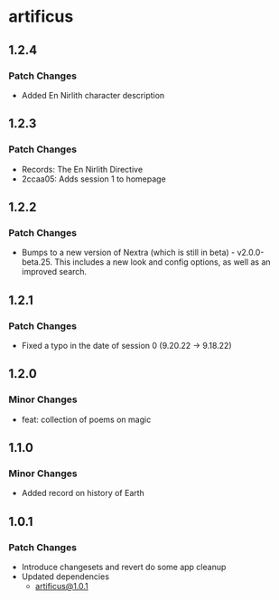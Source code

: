 # artificus

## 1.2.4

### Patch Changes

- Added En Nirlith character description

## 1.2.3

### Patch Changes

- Records: The En Nirlith Directive
- 2ccaa05: Adds session 1 to homepage

## 1.2.2

### Patch Changes

- Bumps to a new version of Nextra (which is still in beta) - v2.0.0-beta.25. This includes a new look and config options, as well as an improved search.

## 1.2.1

### Patch Changes

- Fixed a typo in the date of session 0 (9.20.22 -> 9.18.22)

## 1.2.0

### Minor Changes

- feat: collection of poems on magic

## 1.1.0

### Minor Changes

- Added record on history of Earth

## 1.0.1

### Patch Changes

- Introduce changesets and revert do some app cleanup
- Updated dependencies
  - artificus@1.0.1
